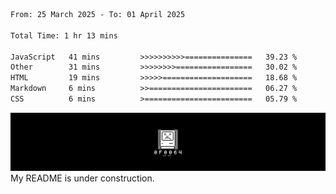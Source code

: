 <!--START_SECTION:waka-->

```txt
From: 25 March 2025 - To: 01 April 2025

Total Time: 1 hr 13 mins

JavaScript   41 mins         >>>>>>>>>>===============   39.23 %
Other        31 mins         >>>>>>>>=================   30.02 %
HTML         19 mins         >>>>>====================   18.68 %
Markdown     6 mins          >>=======================   06.27 %
CSS          6 mins          >========================   05.79 %
```

<!--END_SECTION:waka-->

<img src="https://raw.githubusercontent.com/n3xta/image-hosting/main/img/202411032331174.png"/>
My README is under construction. 
